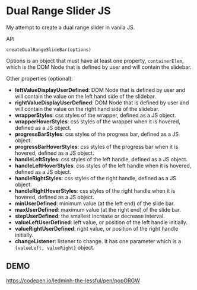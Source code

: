 # Dual Range Slider JS

My attempt to create a dual range slider in vanila JS.

API

`createDualRangeSlideBar(options)`

Options is an object that must have at least one property, `containerElem`, which is the DOM Node that is defined by user and will contain the slidebar.

Other properties (optional):

* **leftValueDisplayUserDefined**: DOM Node that is defined by user and will contain the value on the left hand side of the slidebar.
* **rightValueDisplayUserDefined**: DOM Node that is defined by user and will contain the value on the right hand side of the slidebar.
* **wrapperStyles**: css styles of the wrapper, defined as a JS object.
* **wrapperHoverStyles**: css styles of the wrapper when it is hovered, defined as a JS object.
* **progressBarStyles**: css styles of the progress bar, defined as a JS object.
* **progressBarHoverStyles**: css styles of the progress bar when it is hovered, defined as a JS object.
* **handleLeftStyles**: css styles of the left handle, defined as a JS object.
* **handleLeftHoverStyles**: css styles of the left handle when it is hovered, defined as a JS object.
* **handleRightStyles**: css styles of the right handle, defined as a JS object.
* **handleRightHoverStyles**: css styles of the right handle when it is hovered, defined as a JS object.
* **minUserDefined**: minimum value (at the left end) of the slide bar.
* **maxUserDefined**: maximum value (at the right end) of the slide bar.
* **stepUserDefined**: the smallest increase or decrease interval.
* **valueLeftUserDefined**: left value, or position of the left handle initially.
* **valueRightUserDefined**: right value, or position of the right handle initially.
* **changeListener**: listener to change. It has one parameter which is a `{valueLeft, valueRight}` object.

## DEMO

https://codepen.io/ledminh-the-lessful/pen/popORGW
